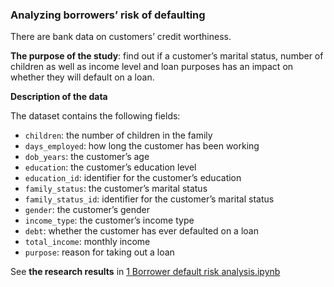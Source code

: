 ### Analyzing borrowers’ risk of defaulting

There are bank data on customers’ credit worthiness.

__The purpose of the study__: find out if a customer’s marital status, number of children as well as income level and loan purposes has an impact on whether they will default on a loan.

__Description of the data__

The dataset contains the following fields:
* `children`: the number of children in the family
* `days_employed`: how long the customer has been working
* `dob_years`: the customer’s age
* `education`: the customer’s education level
* `education_id`: identifier for the customer’s education
* `family_status`: the customer’s marital status
* `family_status_id`: identifier for the customer’s marital status
* `gender`: the customer’s gender
* `income_type`: the customer’s income type
* `debt`: whether the customer has ever defaulted on a loan
* `total_income`: monthly income
* `purpose`: reason for taking out a loan

See __the research results__ in [1 Borrower default risk analysis.ipynb](https://github.com/anastasia-klein/Yandex-Practicum100/blob/main/Borrower%20default%20risk%20analysis/1%20Borrower%20default%20risk%20analysis.ipynb)
